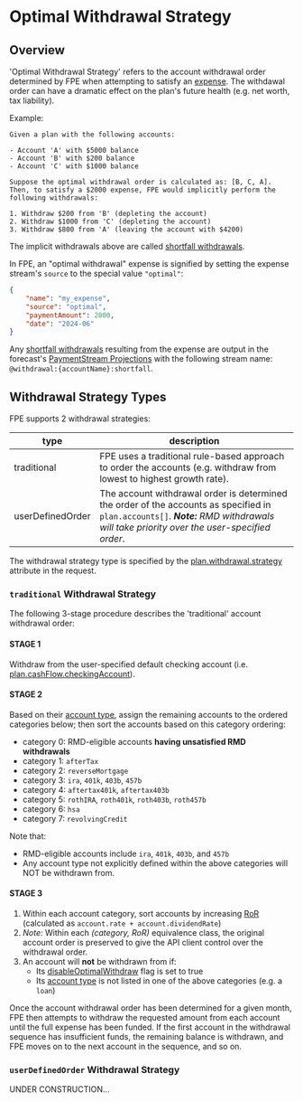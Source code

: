 # Optimal Withdrawal Strategy

## Overview

'Optimal Withdrawal Strategy' refers to the account withdrawal order determined by FPE when attempting to satisfy an [expense](terms.md#expense-stream).  The withdawal order can have a dramatic effect on the plan's future health (e.g. net worth, tax liability).

Example:

    Given a plan with the following accounts:

    - Account 'A' with $5000 balance
    - Account 'B' with $200 balance
    - Account 'C' with $1000 balance
    
    Suppose the optimal withdrawal order is calculated as: [B, C, A].
    Then, to satisfy a $2000 expense, FPE would implicitly perform the
    following withdrawals:

    1. Withdraw $200 from 'B' (depleting the account)
    2. Withdraw $1000 from 'C' (depleting the account)
    3. Withdraw $800 from 'A' (leaving the account with $4200)

The implicit withdrawals above are called [shortfall withdrawals](terms.md#shortfall-withdrawal).

In FPE, an "optimal withdrawal" expense is signified by setting the expense stream's `source` to the special value `"optimal"`:

```json
{
    "name": "my_expense",
    "source": "optimal",
    "paymentAmount": 2000,
    "date": "2024-06"
}
```

Any [shortfall withdrawals](terms.md#shortfall-withdrawal) resulting from the expense are output in the forecast's [PaymentStream Projections](https://github.com/newretirement/fpe-api/blob/master/terms.md#shortfall-withdrawal) with the following stream name: `@withdrawal:{accountName}:shortfall`.


## Withdrawal Strategy Types

FPE supports 2 withdrawal strategies:

| type | description |
| ---- | ----------- |
| traditional |  FPE uses a traditional rule-based approach to order the accounts (e.g. withdraw from lowest to highest growth rate).|
| userDefinedOrder | The account withdrawal order is determined the order of the accounts as specified in `plan.accounts[]`. _**Note:** RMD withdrawals will take priority over the user-specified order_. |

The withdrawal strategy type is specified by the [plan.withdrawal.strategy](https://github.com/newretirement/fpe-api/blob/master/datatypes.md#withdrawal) attribute in the request.

### `traditional` Withdrawal Strategy

The following 3-stage procedure describes the 'traditional' account withdrawal order:

#### STAGE 1

Withdraw from the user-specified default checking account (i.e. [plan.cashFlow.checkingAccount](datatypes.md#cashflow)).
    
#### STAGE 2

Based on their [account type](datatypes.md#accounttype), assign the remaining accounts to the ordered categories below; then sort the accounts based on this category ordering:

- category 0: RMD-eligible accounts <b>having unsatisfied RMD withdrawals</b>
- category 1: `afterTax`
- category 2: `reverseMortgage`
- category 3: `ira`, `401k`, `403b`, `457b`
- category 4: `aftertax401k`, `aftertax403b`
- category 5: `rothIRA`, `roth401k`, `roth403b`, `roth457b`
- category 6: `hsa`
- category 7: `revolvingCredit`

Note that:
- RMD-eligible accounts include `ira`, `401k`, `403b`, and `457b`
- Any account type not explicitly defined within the above categories will NOT be withdrawn from.
    
#### STAGE 3

1. Within each account category, sort accounts by increasing [RoR](https://www.investopedia.com/terms/r/rateofreturn.asp) (calculated as `account.rate + account.dividendRate`)
1. _Note:_ Within each _(category, RoR)_ equivalence class, the original account order is preserved to give the API client control over the withdrawal order.
1. An account will **not** be withdrawn from if:
    - Its [disableOptimalWithdraw](datatypes.md#account) flag is set to true
    - Its [account type](datatypes.md#accounttype) is not listed in one of the above categories (e.g. a `loan`)

Once the account withdrawal order has been determined for a given month, FPE then attempts to withdraw the requested amount from each account until the full expense has been funded.  If the first account in the withdrawal sequence has insufficient funds, the remaining balance is withdrawn, and FPE moves on to the next account in the sequence, and so on.


### `userDefinedOrder` Withdrawal Strategy

UNDER CONSTRUCTION...
